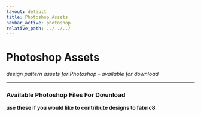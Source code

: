 ```yaml
---
layout: default
title: Photoshop Assets
navbar_active: photoshop
relative_path: ../../../
---
```


# Photoshop Assets
*design pattern assets for Photoshop - available for download*

----

### Available Photoshop Files For Download
**use these if you would like to contribute designs to fabric8**
